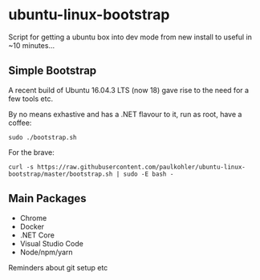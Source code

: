 # ubuntu-linux-bootstrap

Script for getting a ubuntu box into dev mode from new install to useful in ~10 minutes...

## Simple Bootstrap

A recent build of Ubuntu 16.04.3 LTS (now 18) gave rise to the need for a few tools etc.

By no means exhastive and has a .NET flavour to it, run as root, have a coffee:

    sudo ./bootstrap.sh

For the brave:

    curl -s https://raw.githubusercontent.com/paulkohler/ubuntu-linux-bootstrap/master/bootstrap.sh | sudo -E bash -

## Main Packages

* Chrome
* Docker
* .NET Core
* Visual Studio Code
* Node/npm/yarn

Reminders about git setup etc

